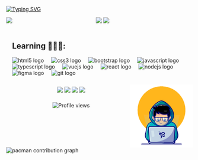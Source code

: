 [![Typing SVG](https://readme-typing-svg.demolab.com?font=Fira+Code&weight=700&size=35&pause=1000&width=435&lines=%3Ch1%3EHello+World!%3C%2Fh1%3E)](https://git.io/typing-svg)

<div align="center">
<img align="rigth" height="150em" src="https://github-profile-summary-cards.vercel.app/api/cards/profile-details?username=birajnior&theme=tokyonight"/> 

<img align="left" height="350em" src="https://github-readme-stats.vercel.app/api/top-langs?username=birajnior&langs_count=9&theme=tokyonight&hide_border=true&custom_title=Top%20Linguagens&cache_seconds=14400" />

<img align="rigth" height="150em" src="https://github-readme-stats.vercel.app/api?username=birajnior&show_icons=true&theme=tokyonight&include_all_commits=true&count_private=false&hide_border=true"/> 

</div>

<div style="display: inline_block"><br>
<h2>Learning 👨🏻‍💻: </h2>  
 <div align="left">
  <img src="https://cdn.jsdelivr.net/gh/devicons/devicon/icons/html5/html5-original.svg" height="40" alt="html5 logo"  />
  <img width="12" />
  <img src="https://cdn.jsdelivr.net/gh/devicons/devicon/icons/css3/css3-original.svg" height="40" alt="css3 logo"  />
  <img width="12" />
  <img src="https://cdn.jsdelivr.net/gh/devicons/devicon/icons/bootstrap/bootstrap-original.svg" height="40" alt="bootstrap logo"  />
  <img width="12" />
  <img src="https://cdn.jsdelivr.net/gh/devicons/devicon/icons/javascript/javascript-original.svg" height="40" alt="javascript logo"  />
  <img width="12" />
  <img src="https://cdn.jsdelivr.net/gh/devicons/devicon/icons/typescript/typescript-original.svg" height="40" alt="typescript logo"  />
  <img width="12" />
  <img src="https://cdn.jsdelivr.net/gh/devicons/devicon/icons/vuejs/vuejs-original.svg" height="40" alt="vuejs logo"  />
  <img width="12" />
  <img src="https://cdn.jsdelivr.net/gh/devicons/devicon/icons/react/react-original.svg" height="40" alt="react logo"  />
  <img width="12" />
  <img src="https://cdn.jsdelivr.net/gh/devicons/devicon/icons/nodejs/nodejs-original.svg" height="40" alt="nodejs logo"  />
  <img width="12" />
  <img src="https://cdn.jsdelivr.net/gh/devicons/devicon/icons/figma/figma-original.svg" height="40" alt="figma logo"  />
  <img width="12" />
  <img src="https://cdn.jsdelivr.net/gh/devicons/devicon/icons/git/git-original.svg" height="40" alt="git logo"  />
</div>

###
         
  <img align="right" alt="Dev-Gif" height="170" src="dev.gif">
</div>

##

<div align="center">  
  <a href="https://www.instagram.com/birajnior/" target="_blank"><img src="https://img.shields.io/badge/-Instagram-%23E4405F?style=for-the-badge&logo=instagram&logoColor=white" target="_blank"></a> 
  <a href = "mailto:ubiratanbernardo@gmail.com7@gmail.com"><img src="https://img.shields.io/badge/-Gmail-db4a39?style=for-the-badge&logo=gmail&logoColor=white" target="_blank"></a>  
  <a href="https://www.linkedin.com/in/ubiratanbernardo/" target="_blank"><img src="https://img.shields.io/badge/-LinkedIn-%230077B5?style=for-the-badge&logo=linkedin&logoColor=white" target="_blank"></a> 
  <a href="https://contate.me/ubiratan-junior" target="_blank"><img src="https://img.shields.io/badge/WhatsApp-%3b5998?style=for-the-badge&logo=whatsapp&logoColor=white" target="_blank"></a>
 
 ###
  <p> <img src="https://komarev.com/ghpvc/?username=birajnior&color=blueviolet" alt="Profile views" /> </p>
</div>

 <br clear="both">

<picture>
  <source media="(prefers-color-scheme: dark)" srcset="https://raw.githubusercontent.com/birajnior/birajnior/output/pacman-contribution-graph-dark.svg">
  <source media="(prefers-color-scheme: light)" srcset="https://raw.githubusercontent.com/birajnior/birajnior/output/pacman-contribution-graph.svg">
  <img alt="pacman contribution graph" src="https://raw.githubusercontent.com/birajnior/birajnior/output/pacman-contribution-graph.svg">
</picture>

###
 
